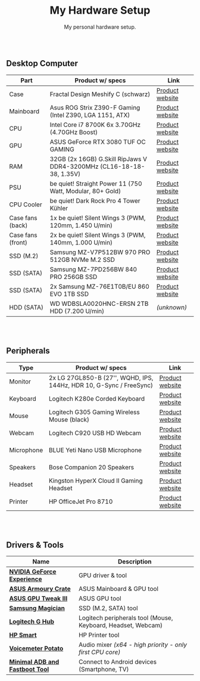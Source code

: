 <div align="center">

# My Hardware Setup

My personal hardware setup.

</div>

<br><br>

## Desktop Computer

| Part              | Product w/ specs                                                     | Link                                                                                                                                                    |
| ----------------- | -------------------------------------------------------------------- | ------------------------------------------------------------------------------------------------------------------------------------------------------- |
| Case              | Fractal Design Meshify C (schwarz)                                   | [Product website](https://www.fractal-design.com/products/cases/meshify/meshify-c/black)                                                                |
| Mainboard         | Asus ROG Strix Z390-F Gaming (Intel Z390, LGA 1151, ATX)             | [Product website](https://rog.asus.com/de/motherboards/rog-strix/rog-strix-z390-f-gaming-model)                                                         |
| CPU               | Intel Core i7 8700K 6x 3.70GHz (4.70GHz Boost)                       | [Product website](https://www.intel.de/content/www/de/de/products/sku/126684/intel-core-i78700k-processor-12m-cache-up-to-4-70-ghz/specifications.html) |
| GPU               | ASUS GeForce RTX 3080 TUF OC GAMING                                  | [Product website](https://www.asus.com/de/Motherboards-Components/Graphics-Cards/TUF-Gaming/TUF-RTX3080-O10G-GAMING)                                    |
| RAM               | 32GB (2x 16GB) G.Skill RipJaws V DDR4-3200MHz (CL16-18-18-38, 1.35V) | [Product website](<https://www.gskill.com/product/165/184/1536110922/F4-3200C16D-32GVKRipjaws-VDDR4-3200MHz-CL16-18-18-38-1.35V32GB-(2x16GB)>)          |
| PSU               | be quiet! Straight Power 11 (750 Watt, Modular, 80+ Gold)            | [Product website](https://www.bequiet.com/de/powersupply/1254)                                                                                          |
| CPU Cooler        | be quiet! Dark Rock Pro 4 Tower Kühler                               | [Product website](https://www.bequiet.com/de/cpucooler/1378)                                                                                            |
| Case fans (back)  | 1x be quiet! Silent Wings 3 (PWM, 120mm, 1.450 U/min)                | [Product website](https://www.bequiet.com/de/casefans/722)                                                                                              |
| Case fans (front) | 2x be quiet! Silent Wings 3 (PWM, 140mm, 1.000 U/min)                | [Product website](https://www.bequiet.com/de/casefans/717)                                                                                              |
| SSD (M.2)         | Samsung MZ-V7P512BW 970 PRO 512GB NVMe M.2 SSD                       | [Product website](https://www.samsung.com/de/memory-storage/970-pro-nvme-m-2-ssd/MZ-V7P512BW)                                                           |
| SSD (SATA)        | Samsung MZ-7PD256BW 840 PRO 256GB SSD                                | [Product website](https://www.samsung.com/de/support/model/MZ-7PD256BW)                                                                                 |
| SSD (SATA)        | 2x Samsung MZ-76E1T0B/EU 860 EVO 1TB SSD                             | [Product website](https://www.samsung.com/de/memory-storage/860-evo-sata-3-2-5-inch-ssd/MZ-76E1T0BEU)                                                   |
| HDD (SATA)        | WD WDBSLA0020HNC-ERSN 2TB HDD (7.200 U/min)                          | _(unknown)_                                                                                                                                             |

<br><br>

## Peripherals

| Type       | Product w/ specs                                                    | Link                                                                                                                          |
| ---------- | ------------------------------------------------------------------- | ----------------------------------------------------------------------------------------------------------------------------- |
| Monitor    | 2x LG 27GL850-B (27'', WQHD, IPS, 144Hz, HDR 10, G-Sync / FreeSync) | [Product website](https://www.lg.com/de/monitore/lg-27GL850-B)                                                                |
| Keyboard   | Logitech K280e Corded Keyboard                                      | [Product website](https://www.logitech.com/de-de/product/corded-keyboard-k280e-business)                                      |
| Mouse      | Logitech G305 Gaming Wireless Mouse (black)                         | [Product website](https://www.logitechg.com/de-de/products/gaming-mice/g305-lightspeed-wireless-gaming-mouse.910-005282.html) |
| Webcam     | Logitech C920 USB HD Webcam                                         | [Product website](https://www.logitech.com/de-de/product/hd-pro-webcam-c920)                                                  |
| Microphone | BLUE Yeti Nano USB Microphone                                       | [Product website](https://www.bluemic.com/de-de/products/yeti-nano/)                                                          |
| Speakers   | Bose Companion 20 Speakers                                          | [Product website](https://www.bose.de/de_de/products/speakers/stereo_speakers/companion-20-multimedia-speaker-system.html)    |
| Headset    | Kingston HyperX Cloud II Gaming Headset                             | [Product website](https://www.hyperxgaming.com/germany/de/headsets/cloud-gaming-headset)                                      |
| Printer    | HP OfficeJet Pro 8710                                               | [Product website](https://support.hp.com/de-de/drivers/selfservice/hp-officejet-pro-8710-all-in-one-printer-series/7902014)   |

<br><br>

## Drivers & Tools

| Name                                                                                               | Description                                                  |
| -------------------------------------------------------------------------------------------------- | ------------------------------------------------------------ |
| **[NVIDIA GeForce Experience](https://www.nvidia.com/de-de/geforce/geforce-experience)**           | GPU driver & tool                                            |
| **[ASUS Armoury Crate](https://rog.asus.com/de/armoury-crate)**                                    | ASUS Mainboard & GPU tool                                    |
| **[ASUS GPU Tweak III](https://www.asus.com/campaign/GPU-Tweak-III)**                              | ASUS GPU tool                                                |
| **[Samsung Magician](https://www.samsung.com/semiconductor/minisite/ssd/download/tools)**          | SSD (M.2, SATA) tool                                         |
| **[Logitech G Hub](https://www.logitechg.com/de-de/innovation/g-hub.html)**                        | Logitech peripherals tool (Mouse, Keyboard, Headset, Webcam) |
| **[HP Smart](https://www.hpsmart.com/at/de)**                                                      | HP Printer tool                                              |
| **[Voicemeter Potato](https://vb-audio.com/Voicemeeter/potato.htm)**                               | Audio mixer _(x64 - high priority - only first CPU core)_    |
| **[Minimal ADB and Fastboot Tool](https://androidmtk.com/download-minimal-adb-and-fastboot-tool)** | Connect to Android devices (Smartphone, TV)                  |
